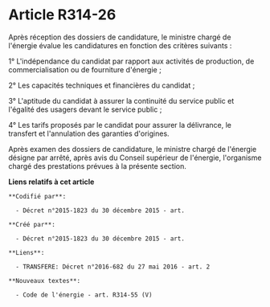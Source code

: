 # Article R314-26

Après réception des dossiers de candidature, le ministre chargé de l'énergie évalue les candidatures en fonction des critères
suivants :

1° L'indépendance du candidat par rapport aux activités de production, de commercialisation ou de fourniture d'énergie ;

2° Les capacités techniques et financières du candidat ;

3° L'aptitude du candidat à assurer la continuité du service public et l'égalité des usagers devant le service public ;

4° Les tarifs proposés par le candidat pour assurer la délivrance, le transfert et l'annulation des garanties d'origines.

Après examen des dossiers de candidature, le ministre chargé de l'énergie désigne par arrêté, après avis du Conseil supérieur
de l'énergie, l'organisme chargé des prestations prévues à la présente section.

**Liens relatifs à cet article**

	**Codifié par**:

	  - Décret n°2015-1823 du 30 décembre 2015 - art.

	**Créé par**:

	  - Décret n°2015-1823 du 30 décembre 2015 - art.

	**Liens**:

	  - TRANSFERE: Décret n°2016-682 du 27 mai 2016 - art. 2

	**Nouveaux textes**:

	  - Code de l'énergie - art. R314-55 (V)
